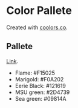 # Color Pallete
Created with [coolors.co](https://coolors.co/).


## Pallete

[Link](https://coolors.co/f15025-f0a202-121619-2d4739-09814a).

* Flame: #F15025
* Marigold: #F0A202
* Eerie Black: #121619
* MSU green: #2D4739
* Sea green: #09814A
